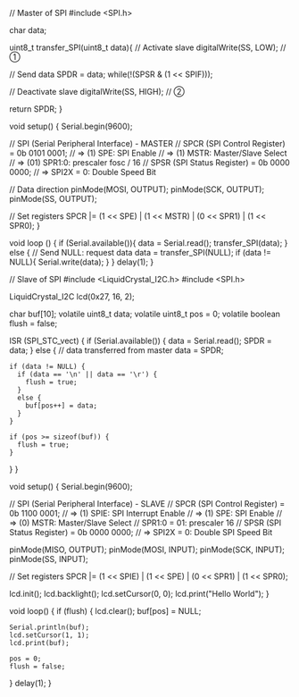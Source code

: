// Master of SPI
#include <SPI.h>

char data;

uint8_t transfer_SPI(uint8_t data){
  // Activate slave
  digitalWrite(SS, LOW);     // ①

  // Send data
  SPDR = data;
  while(!(SPSR & (1 << SPIF)));

  // Deactivate slave
  digitalWrite(SS, HIGH);    // ②

  return SPDR;
}

void setup() {
  Serial.begin(9600);

  // SPI (Serial Peripheral Interface) - MASTER
  // SPCR (SPI Control Register) = 0b 0101 0001;
  // => (1) SPE: SPI Enable
  // => (1) MSTR: Master/Slave Select
  // => (01) SPR1:0: prescaler fosc / 16
  // SPSR (SPI Status Register) = 0b 0000 0000;
  // => SPI2X = 0: Double Speed Bit

  // Data direction
  pinMode(MOSI, OUTPUT);
  pinMode(SCK, OUTPUT);
  pinMode(SS, OUTPUT);

  // Set registers
  SPCR |= (1 << SPE) | (1 << MSTR) | (0 << SPR1) | (1 << SPR0);
}

void loop () {
  if (Serial.available()){
    data = Serial.read();
    transfer_SPI(data);
  }
  else {
    // Send NULL: request data
    data = transfer_SPI(NULL);
    if (data != NULL){
      Serial.write(data);
    }
  }
  delay(1);
}





// Slave of SPI
#include <LiquidCrystal_I2C.h>
#include <SPI.h>

LiquidCrystal_I2C lcd(0x27, 16, 2);

char buf[10];
volatile uint8_t data;
volatile uint8_t pos = 0;
volatile boolean flush = false;

ISR (SPI_STC_vect) {
  if (Serial.available()) {
    data = Serial.read();
    SPDR = data;
  }
  else {
    // data transferred from master
    data = SPDR;

    if (data != NULL) {
      if (data == '\n' || data == '\r') {
        flush = true;
      }
      else {
        buf[pos++] = data;
      }
    }

    if (pos >= sizeof(buf)) {
      flush = true;
    }
  }
}

void setup() {
  Serial.begin(9600);

  // SPI (Serial Peripheral Interface) - SLAVE
  // SPCR (SPI Control Register) = 0b 1100 0001;
  // => (1) SPIE: SPI Interrupt Enable
  // => (1) SPE: SPI Enable
  // => (0) MSTR: Master/Slave Select
  // SPR1:0 = 01: prescaler 16
  // SPSR (SPI Status Register) = 0b 0000 0000;
  // => SPI2X = 0: Double SPI Speed Bit

  pinMode(MISO, OUTPUT);
  pinMode(MOSI, INPUT);
  pinMode(SCK, INPUT);
  pinMode(SS, INPUT);

  // Set registers
  SPCR |= (1 << SPIE) | (1 << SPE) | (0 << SPR1) | (1 << SPR0);

  lcd.init();
  lcd.backlight();
  lcd.setCursor(0, 0);
  lcd.print("Hello World");
}

void loop() {
  if (flush) {
    lcd.clear();
    buf[pos] = NULL;

    Serial.println(buf);
    lcd.setCursor(1, 1);
    lcd.print(buf);

    pos = 0;
    flush = false;
  }
  delay(1);
}


